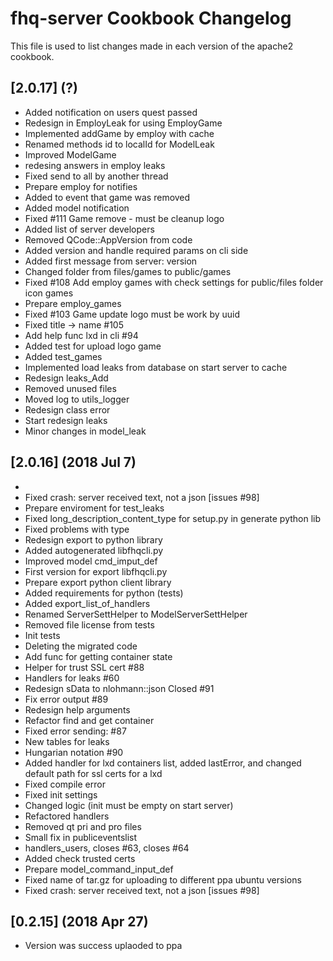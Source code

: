 # fhq-server Cookbook Changelog

This file is used to list changes made in each version of the apache2 cookbook.

## [2.0.17] (?)

- Added notification on users quest passed
- Redesign in EmployLeak for using EmployGame
- Implemented addGame by employ with cache
- Renamed methods id to localId for ModelLeak
- Improved ModelGame
- redesing answers in employ leaks
- Fixed send to all by another thread
- Prepare employ for notifies
- Added to event that game was removed
- Added model notification
- Fixed #111 Game remove - must be cleanup logo
- Added list of server developers
- Removed QCode::AppVersion from code
- Added version and handle required params on cli side
- Added first message from server: version
- Changed folder from files/games to public/games
- Fixed #108 Add employ games with check settings for public/files folder icon games
- Prepare employ_games
- Fixed #103 Game update logo must be work by uuid
- Fixed title -> name #105
- Add help func lxd in cli #94
- Added test for upload logo game
- Added test_games
- Implemented load leaks from database on start server to cache
- Redesign leaks_Add
- Removed unused files
- Moved log to utils_logger
- Redesign class error
- Start redesign leaks
- Minor changes in model_leak

## [2.0.16] (2018 Jul 7)

- 
- Fixed crash: server received text, not a json [issues #98]
- Prepare enviroment for test_leaks
- Fixed long_description_content_type for setup.py in generate python lib
- Fixed problems with type
- Redesign export to python library
- Added autogenerated libfhqcli.py
- Improved model cmd_imput_def
- First version for export libfhqcli.py
- Prepare export python client library
- Added requirements for python (tests)
- Added export_list_of_handlers
- Renamed ServerSettHelper to ModelServerSettHelper
- Removed file license from tests
- Init tests
- Deleting the migrated code
- Add func for getting container state
- Helper for trust SSL cert #88
- Handlers for leaks #60
- Redesign sData to nlohmann::json Closed #91
- Fix error output #89
- Redesign help arguments
- Refactor find and get container
- Fixed error sending: #87
- New tables for leaks
- Hungarian notation #90
- Added handler for lxd containers list, added lastError, and changed default path for ssl certs for a lxd
- Fixed compile error
- Fixed init settings
- Changed logic (init must be empty on start server)
- Refactored handlers
- Removed qt pri and pro files
- Small fix in publiceventslist
- handlers_users, closes #63, closes #64
- Added check trusted certs
- Prepare model_command_input_def
- Fixed name of tar.gz for uploading to different ppa ubuntu versions
- Fixed crash: server received text, not a json [issues #98]

## [0.2.15] (2018 Apr 27)

- Version was success uplaoded to ppa